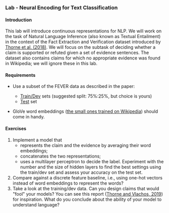 ### Lab - Neural Encoding for Text Classification

#### Introduction 

This lab will introduce continuous representations for NLP. We will work on the task of Natural Language Inference (also known as Textual Entailment) in the context of the Fact Extraction and Verification dataset introduced by [Thorne et al. (2018)](https://arxiv.org/abs/1803.05355). We will focus on the subtask of deciding whether a claim is supported or refuted given a set of evidence sentences. The dataset also contains claims for which no appropriate evidence was found in Wikipedia; we will ignore these in this lab.

#### Requirements

- Use a subset of the FEVER data as described in the paper:
    - [Train/Dev](https://s3-eu-west-1.amazonaws.com/fever.public/paper_dev.jsonl) sets
(suggested split: 75%:25%, but choice is yours)
    - [Test](https://s3-eu-west-1.amazonaws.com/fever.public/paper_test.jsonl) set

- GloVe word embeddings ([the small ones trained on Wikipedia](http://nlp.stanford.edu/data/glove.6B.zip)) should come in handy.


#### Exercises

1. Implement a model that 
	- represents the claim and the evidence by averaging their word embeddings;
	- concatenates the two representations;
	- uses a multilayer perceptron to decide the label.
Experiment with the number and the size of hidden layers to find the best settings using the train/dev set and assess your accuracy on the test set.
2. Compare against a discrete feature baseline, i.e., using one-hot vectors instead of word embeddings to represent the words?
3. Take a look at the training/dev data. Can you design claims that would "fool" your models? You can see this report ([Thorne and Vlachos, 2019](https://arxiv.org/abs/1903.05543)) for inspiration. 
What do you conclude about the ability of your model to understand language?

<!--stackedit_data:
eyJoaXN0b3J5IjpbLTExNzYxMDMzMDddfQ==
-->